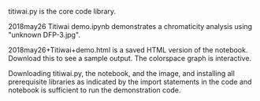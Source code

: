titiwai.py is the core code library.

2018may26 Titiwai demo.ipynb demonstrates a chromaticity analysis using "unknown DFP-3.jpg".

2018may26+Titiwai+demo.html is a saved HTML version of the notebook. Download this to see a sample output. The colorspace graph is interactive.

Downloading titiwai.py, the notebook, and the image, and installing all prerequisite libraries as indicated by the import statements in the code and notebook is sufficient to run the demonstration code.
